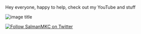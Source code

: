 Hey everyone, happy to help, check out my YouTube and stuff  
  
![image title](https://rushter.com/counter.svg)  
  
[![Follow SalmanMKC on Twitter](https://img.shields.io/twitter/follow/SalmanMKC.svg?label=Follow%20SalmanMKC%20on%20Twitter&style=social)](https://twitter.com/intent/follow?screen_name=SalmanMKC)
